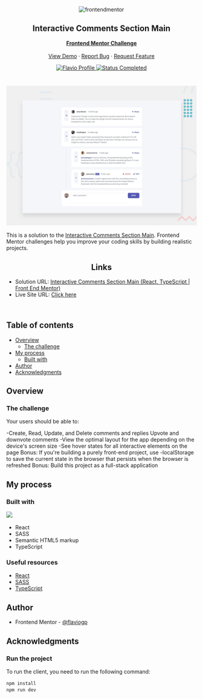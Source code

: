 <div id="top"></div>

<div align="center">

  <img src="https://www.frontendmentor.io/static/images/logo-mobile.svg" alt="frontendmentor" width="80">

  <h2 align="center">Interactive Comments Section Main</h2>
  <p align="center">
    <a href="https://www.frontendmentor.io/challenges/ecommerce-product-page-UPsZ9MJp6"><strong>Frontend Mentor Challenge</strong></a>
    <br />
    <br />
    <a href="https://stupendous-praline-f35dee.netlify.app/">View Demo</a>
    ·
    <a href="https://github.com/flaviogp/e-commerce-product-page/issues" target="_blank">Report Bug</a>
    ·
    <a href="https://github.com/flaviogp/e-commerce-product-page/issues" target="_blank">Request Feature</a>
  </p>
</div>

<!-- Bagdes -->
<div align="center">
  <!-- Profile -->
  <a href="https://www.frontendmentor.io/profile/flaviogp">
    <img src="https://img.shields.io/badge/Profile-Flavio%20gomes-07043B?style=for-the-badge&logo=frontendmentor" alt="Flavio Profile">
  </a>
  <!-- Status -->
    <a href="#">
    <img src="https://img.shields.io/badge/Status-Completed-brightgreen?style=for-the-badge" alt="Status Completed">
  </a>

</div>

#

<div align="center">

![](./design/desktop-preview.jpg)

</div>

This is a solution to the [Interactive Comments Section Main](https://www.frontendmentor.io/challenges/interactive-comments-section-iG1RugEG9). Frontend Mentor challenges help you improve your coding skills by building realistic projects.

<h2 align="center">Links</h2>

- Solution URL:  [Interactive Comments Section Main (React, TypeScript | Front End Mentor)](https://www.frontendmentor.io/challenges/interactive-comments-section-iG1RugEG9)
- Live Site URL: [ Click here ](https://stupendous-praline-f35dee.netlify.app/)

<br>

## Table of contents

- [Overview](#overview)
  - [The challenge](#the-challenge)
- [My process](#my-process)
  - [Built with](#built-with)
- [Author](#author)
- [Acknowledgments](#acknowledgments)

## Overview

### The challenge

Your users should be able to:

-Create, Read, Update, and Delete comments and replies
Upvote and downvote comments
-View the optimal layout for the app depending on the device's screen size
-See hover states for all interactive elements on the page
Bonus: If you're building a purely front-end project, use -localStorage to save the current state in the browser that persists when the browser is refreshed
Bonus: Build this project as a full-stack application

## My process

### Built with

<!-- Bagdes -->

![](https://img.shields.io/badge/reactjs-23272F?style=for-the-badge&logo=react&logoColor=149ECA)

- React
- SASS
- Semantic HTML5 markup
- TypeScript

### Useful resources

- [React](https://react.dev/learn)
- [SASS](https://sass-lang.com/guide/)
- [TypeScript](https://www.typescriptlang.org/docs/)

## Author

- Frontend Mentor - [@flaviogp](https://www.frontendmentor.io/profile/flaviogp)

## Acknowledgments

### Run the project

To run the client, you need to run the following command:

```bash
npm install
npm run dev
```